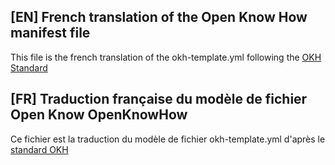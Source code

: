 ## [EN] French translation of the Open Know How manifest file

This file is the french translation of the okh-template.yml following the [OKH Standard](https://app.standardsrepo.com/MakerNetAlliance/OpenKnowHow/src/branch/master/1)

## [FR] Traduction française du modèle de fichier Open Know OpenKnowHow

Ce fichier est la traduction du modèle de fichier okh-template.yml d'après le [standard OKH](https://app.standardsrepo.com/MakerNetAlliance/OpenKnowHow/src/branch/master/1)
